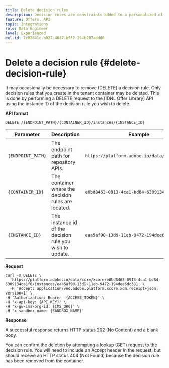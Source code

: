 ```yaml
---
title: Delete decision rules
description: Decision rules are constraints added to a personalized offer and applied to a profile to determine eligibility.
feature: Offers, API
topic: Integrations
role: Data Engineer
level: Experienced
exl-id: 7c02041c-b022-4027-b932-294b207add80
---
```

# Delete a decision rule {#delete-decision-rule}

It may occasionally be necessary to remove (DELETE) a decision rule. Only decision rules that you create in the tenant container may be deleted. This is done by performing a DELETE request to the [!DNL Offer Library] API using the instance ID of the decision rule you wish to delete.

**API format**

```http
DELETE /{ENDPOINT_PATH}/{CONTAINER_ID}/instances/{INSTANCE_ID}
```

| Parameter | Description | Example |
| --------- | ----------- | ------- |
| `{ENDPOINT_PATH}` | The endpoint path for repository APIs. | `https://platform.adobe.io/data/core/xcore/` |
| `{CONTAINER_ID}` | The container where the decision rules are located. | `e0bd8463-0913-4ca1-bd84-6309134ca1f6` |
| `{INSTANCE_ID}` |The instance id of the decision rule you wish to update. | `eaa5af90-13d9-11eb-9472-194dee6dc381` |

**Request**

```shell
curl -X DELETE \
  'https://platform.adobe.io/data/core/xcore/e0bd8463-0913-4ca1-bd84-6309134ca1f6/instances/eaa5af90-13d9-11eb-9472-194dee6dc381' \
  -H 'Accept: application/vnd.adobe.platform.xcore.xdm.receipt+json; version=1' \
-H 'Authorization: Bearer  {ACCESS_TOKEN}' \
-H 'x-api-key: {API_KEY}' \
-H 'x-gw-ims-org-id: {IMS_ORG}' \
-H 'x-sandbox-name: {SANDBOX_NAME}'
```

**Response**

A successful response returns HTTP status 202 (No Content) and a blank body.

You can confirm the deletion by attempting a lookup (GET) request to the decision rule. You will need to include an Accept header in the request, but should receive an HTTP status 404 (Not Found) because the decision rule has been removed from the container.
